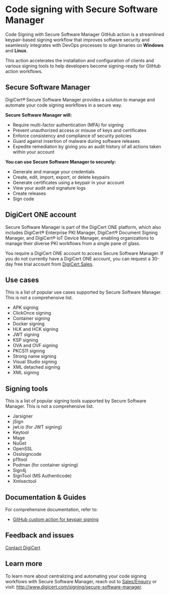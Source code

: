 # Code signing with Secure Software Manager

Code Signing with Secure Software Manager GitHub action is a streamlined keypair-based signing workflow that improves software security and seamlessly integrates with DevOps processes to sign binaries on **Windows** and **Linux**.

This action accelerates the installation and configuration of clients and various signing tools to help developers become signing-ready for GitHub action workflows.

## Secure Software Manager

DigiCert® Secure Software Manager provides a solution to manage and automate your code signing workflows in a secure way.

**Secure Software Manager will:**

- Require multi-factor authentication (MFA) for signing
- Prevent unauthorized access or misuse of keys and certificates
- Enforce consistency and compliance of security policies
- Guard against insertion of malware during software releases
- Expedite remediation by giving you an audit history of all actions taken within your account

**You can use Secure Software Manager to securely:**

- Generate and manage your credentials
- Create, edit, import, export, or delete keypairs
- Generate certificates using a keypair in your account
- View your audit and signature logs
- Create releases
- Sign code

## DigiCert ONE account

Secure Software Manager is part of the DigiCert ONE platform, which also includes DigiCert® Enterprise PKI Manager, DigiCert® Document Signing Manager, and DigiCert® IoT Device Manager, enabling organizations to manage their diverse PKI workflows from a single pane of glass.

You require a DigiCert ONE account to access Secure Software Manager. If you do not currently have a DigiCert ONE account, you can request a 30-day free trial account from [DigiCert Sales](https://www.digicert.com/contact-us).

## Use cases

This is a list of popular use cases supported by Secure Software Manager. This is not a comprehensive list.

- APK signing
- ClickOnce signing
- Container signing
- Docker signing
- HLK and HCK signing
- JWT signing
- KSP signing
- OVA and OVF signing
- PKCS11 signing
- Strong name signing
- Visual Studio signing
- XML detached signing
- XML signing

## Signing tools

This is a list of popular signing tools supported by Secure Software Manager. This is not a comprehensive list.

- Jarsigner
- jSign
- jwt.io (for JWT signing)
- Keytool
- Mage
- NuGet
- OpenSSL
- Osslsigncode
- p11tool
- Podman (for container signing)
- Sign4j
- SignTool (MS Authenticode)
- Xmlsectool

## Documentation & Guides

For comprehensive documentation, refer to:

- [GitHub custom action for keypair signing](https://docs.digicert.com/en/digicert-one/secure-software-manager/ci-cd-integrations/plugins/github-custom-action-for-keypair-signing.html)

## Feedback and issues

[Contact DigiCert](https://www.digicert.com/contact-us)

## Learn more

To learn more about centralizing and automating your code signing workflows with Secure Software Manager, reach out to [Sales/Enquiry](mailto:sales@digicert.com) or visit: http://www.digicert.com/signing/secure-software-manager.
